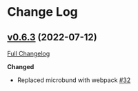 # Change Log

## [v0.6.3](https://github.com/relationalai/rai-sdk-javascript/tree/v0.6.3) (2022-07-12)

[Full Changelog](https://github.com/relationalai/rai-sdk-javascript/compare/v0.6.3...v.0.6.2)

**Changed**

- Replaced microbund with webpack
  [\#32](https://github.com/relationalai/rai-sdk-javascript/pull/35)
